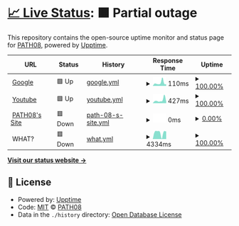 # [📈 Live Status](https://dingo.path08.gq): <!--live status--> **🟧 Partial outage**

This repository contains the open-source uptime monitor and status page for [PATH08](https://path08.gq), powered by [Upptime](https://github.com/upptime/upptime).

<!--start: status pages-->
<!-- This summary is generated by Upptime (https://github.com/upptime/upptime) -->
<!-- Do not edit this manually, your changes will be overwritten -->
<!-- prettier-ignore -->
| URL | Status | History | Response Time | Uptime |
| --- | ------ | ------- | ------------- | ------ |
| <img alt="" src="https://icons.duckduckgo.com/ip3/www.google.com.ico" height="13"> [Google](https://www.google.com) | 🟩 Up | [google.yml](https://github.com/PATH08/dingo/commits/HEAD/history/google.yml) | <details><summary><img alt="Response time graph" src="./graphs/google/response-time-week.png" height="20"> 110ms</summary><br><a href="https://dingo.path08.gq/history/google"><img alt="Response time 105" src="https://img.shields.io/endpoint?url=https%3A%2F%2Fraw.githubusercontent.com%2FPATH08%2Fdingo%2FHEAD%2Fapi%2Fgoogle%2Fresponse-time.json"></a><br><a href="https://dingo.path08.gq/history/google"><img alt="24-hour response time 62" src="https://img.shields.io/endpoint?url=https%3A%2F%2Fraw.githubusercontent.com%2FPATH08%2Fdingo%2FHEAD%2Fapi%2Fgoogle%2Fresponse-time-day.json"></a><br><a href="https://dingo.path08.gq/history/google"><img alt="7-day response time 110" src="https://img.shields.io/endpoint?url=https%3A%2F%2Fraw.githubusercontent.com%2FPATH08%2Fdingo%2FHEAD%2Fapi%2Fgoogle%2Fresponse-time-week.json"></a><br><a href="https://dingo.path08.gq/history/google"><img alt="30-day response time 109" src="https://img.shields.io/endpoint?url=https%3A%2F%2Fraw.githubusercontent.com%2FPATH08%2Fdingo%2FHEAD%2Fapi%2Fgoogle%2Fresponse-time-month.json"></a><br><a href="https://dingo.path08.gq/history/google"><img alt="1-year response time 97" src="https://img.shields.io/endpoint?url=https%3A%2F%2Fraw.githubusercontent.com%2FPATH08%2Fdingo%2FHEAD%2Fapi%2Fgoogle%2Fresponse-time-year.json"></a></details> | <details><summary><a href="https://dingo.path08.gq/history/google">100.00%</a></summary><a href="https://dingo.path08.gq/history/google"><img alt="All-time uptime 100.00%" src="https://img.shields.io/endpoint?url=https%3A%2F%2Fraw.githubusercontent.com%2FPATH08%2Fdingo%2FHEAD%2Fapi%2Fgoogle%2Fuptime.json"></a><br><a href="https://dingo.path08.gq/history/google"><img alt="24-hour uptime 100.00%" src="https://img.shields.io/endpoint?url=https%3A%2F%2Fraw.githubusercontent.com%2FPATH08%2Fdingo%2FHEAD%2Fapi%2Fgoogle%2Fuptime-day.json"></a><br><a href="https://dingo.path08.gq/history/google"><img alt="7-day uptime 100.00%" src="https://img.shields.io/endpoint?url=https%3A%2F%2Fraw.githubusercontent.com%2FPATH08%2Fdingo%2FHEAD%2Fapi%2Fgoogle%2Fuptime-week.json"></a><br><a href="https://dingo.path08.gq/history/google"><img alt="30-day uptime 100.00%" src="https://img.shields.io/endpoint?url=https%3A%2F%2Fraw.githubusercontent.com%2FPATH08%2Fdingo%2FHEAD%2Fapi%2Fgoogle%2Fuptime-month.json"></a><br><a href="https://dingo.path08.gq/history/google"><img alt="1-year uptime 100.00%" src="https://img.shields.io/endpoint?url=https%3A%2F%2Fraw.githubusercontent.com%2FPATH08%2Fdingo%2FHEAD%2Fapi%2Fgoogle%2Fuptime-year.json"></a></details>
| <img alt="" src="https://icons.duckduckgo.com/ip3/www.youtube.com.ico" height="13"> [Youtube](https://www.youtube.com) | 🟩 Up | [youtube.yml](https://github.com/PATH08/dingo/commits/HEAD/history/youtube.yml) | <details><summary><img alt="Response time graph" src="./graphs/youtube/response-time-week.png" height="20"> 427ms</summary><br><a href="https://dingo.path08.gq/history/youtube"><img alt="Response time 290" src="https://img.shields.io/endpoint?url=https%3A%2F%2Fraw.githubusercontent.com%2FPATH08%2Fdingo%2FHEAD%2Fapi%2Fyoutube%2Fresponse-time.json"></a><br><a href="https://dingo.path08.gq/history/youtube"><img alt="24-hour response time 212" src="https://img.shields.io/endpoint?url=https%3A%2F%2Fraw.githubusercontent.com%2FPATH08%2Fdingo%2FHEAD%2Fapi%2Fyoutube%2Fresponse-time-day.json"></a><br><a href="https://dingo.path08.gq/history/youtube"><img alt="7-day response time 427" src="https://img.shields.io/endpoint?url=https%3A%2F%2Fraw.githubusercontent.com%2FPATH08%2Fdingo%2FHEAD%2Fapi%2Fyoutube%2Fresponse-time-week.json"></a><br><a href="https://dingo.path08.gq/history/youtube"><img alt="30-day response time 322" src="https://img.shields.io/endpoint?url=https%3A%2F%2Fraw.githubusercontent.com%2FPATH08%2Fdingo%2FHEAD%2Fapi%2Fyoutube%2Fresponse-time-month.json"></a><br><a href="https://dingo.path08.gq/history/youtube"><img alt="1-year response time 292" src="https://img.shields.io/endpoint?url=https%3A%2F%2Fraw.githubusercontent.com%2FPATH08%2Fdingo%2FHEAD%2Fapi%2Fyoutube%2Fresponse-time-year.json"></a></details> | <details><summary><a href="https://dingo.path08.gq/history/youtube">100.00%</a></summary><a href="https://dingo.path08.gq/history/youtube"><img alt="All-time uptime 100.00%" src="https://img.shields.io/endpoint?url=https%3A%2F%2Fraw.githubusercontent.com%2FPATH08%2Fdingo%2FHEAD%2Fapi%2Fyoutube%2Fuptime.json"></a><br><a href="https://dingo.path08.gq/history/youtube"><img alt="24-hour uptime 100.00%" src="https://img.shields.io/endpoint?url=https%3A%2F%2Fraw.githubusercontent.com%2FPATH08%2Fdingo%2FHEAD%2Fapi%2Fyoutube%2Fuptime-day.json"></a><br><a href="https://dingo.path08.gq/history/youtube"><img alt="7-day uptime 100.00%" src="https://img.shields.io/endpoint?url=https%3A%2F%2Fraw.githubusercontent.com%2FPATH08%2Fdingo%2FHEAD%2Fapi%2Fyoutube%2Fuptime-week.json"></a><br><a href="https://dingo.path08.gq/history/youtube"><img alt="30-day uptime 100.00%" src="https://img.shields.io/endpoint?url=https%3A%2F%2Fraw.githubusercontent.com%2FPATH08%2Fdingo%2FHEAD%2Fapi%2Fyoutube%2Fuptime-month.json"></a><br><a href="https://dingo.path08.gq/history/youtube"><img alt="1-year uptime 100.00%" src="https://img.shields.io/endpoint?url=https%3A%2F%2Fraw.githubusercontent.com%2FPATH08%2Fdingo%2FHEAD%2Fapi%2Fyoutube%2Fuptime-year.json"></a></details>
| <img alt="" src="https://icons.duckduckgo.com/ip3/www.path08.gq.ico" height="13"> [PATH08's Site](https://www.path08.gq) | 🟥 Down | [path-08-s-site.yml](https://github.com/PATH08/dingo/commits/HEAD/history/path-08-s-site.yml) | <details><summary><img alt="Response time graph" src="./graphs/path-08-s-site/response-time-week.png" height="20"> 0ms</summary><br><a href="https://dingo.path08.gq/history/path-08-s-site"><img alt="Response time 926" src="https://img.shields.io/endpoint?url=https%3A%2F%2Fraw.githubusercontent.com%2FPATH08%2Fdingo%2FHEAD%2Fapi%2Fpath-08-s-site%2Fresponse-time.json"></a><br><a href="https://dingo.path08.gq/history/path-08-s-site"><img alt="24-hour response time 0" src="https://img.shields.io/endpoint?url=https%3A%2F%2Fraw.githubusercontent.com%2FPATH08%2Fdingo%2FHEAD%2Fapi%2Fpath-08-s-site%2Fresponse-time-day.json"></a><br><a href="https://dingo.path08.gq/history/path-08-s-site"><img alt="7-day response time 0" src="https://img.shields.io/endpoint?url=https%3A%2F%2Fraw.githubusercontent.com%2FPATH08%2Fdingo%2FHEAD%2Fapi%2Fpath-08-s-site%2Fresponse-time-week.json"></a><br><a href="https://dingo.path08.gq/history/path-08-s-site"><img alt="30-day response time 0" src="https://img.shields.io/endpoint?url=https%3A%2F%2Fraw.githubusercontent.com%2FPATH08%2Fdingo%2FHEAD%2Fapi%2Fpath-08-s-site%2Fresponse-time-month.json"></a><br><a href="https://dingo.path08.gq/history/path-08-s-site"><img alt="1-year response time 794" src="https://img.shields.io/endpoint?url=https%3A%2F%2Fraw.githubusercontent.com%2FPATH08%2Fdingo%2FHEAD%2Fapi%2Fpath-08-s-site%2Fresponse-time-year.json"></a></details> | <details><summary><a href="https://dingo.path08.gq/history/path-08-s-site">0.00%</a></summary><a href="https://dingo.path08.gq/history/path-08-s-site"><img alt="All-time uptime 48.39%" src="https://img.shields.io/endpoint?url=https%3A%2F%2Fraw.githubusercontent.com%2FPATH08%2Fdingo%2FHEAD%2Fapi%2Fpath-08-s-site%2Fuptime.json"></a><br><a href="https://dingo.path08.gq/history/path-08-s-site"><img alt="24-hour uptime 0.00%" src="https://img.shields.io/endpoint?url=https%3A%2F%2Fraw.githubusercontent.com%2FPATH08%2Fdingo%2FHEAD%2Fapi%2Fpath-08-s-site%2Fuptime-day.json"></a><br><a href="https://dingo.path08.gq/history/path-08-s-site"><img alt="7-day uptime 0.00%" src="https://img.shields.io/endpoint?url=https%3A%2F%2Fraw.githubusercontent.com%2FPATH08%2Fdingo%2FHEAD%2Fapi%2Fpath-08-s-site%2Fuptime-week.json"></a><br><a href="https://dingo.path08.gq/history/path-08-s-site"><img alt="30-day uptime 7.96%" src="https://img.shields.io/endpoint?url=https%3A%2F%2Fraw.githubusercontent.com%2FPATH08%2Fdingo%2FHEAD%2Fapi%2Fpath-08-s-site%2Fuptime-month.json"></a><br><a href="https://dingo.path08.gq/history/path-08-s-site"><img alt="1-year uptime 18.13%" src="https://img.shields.io/endpoint?url=https%3A%2F%2Fraw.githubusercontent.com%2FPATH08%2Fdingo%2FHEAD%2Fapi%2Fpath-08-s-site%2Fuptime-year.json"></a></details>
| <img alt="" src="https://icons.duckduckgo.com/ip3/null.ico" height="13"> WHAT? | 🟥 Down | [what.yml](https://github.com/PATH08/dingo/commits/HEAD/history/what.yml) | <details><summary><img alt="Response time graph" src="./graphs/what/response-time-week.png" height="20"> 4334ms</summary><br><a href="https://dingo.path08.gq/history/what"><img alt="Response time 1924" src="https://img.shields.io/endpoint?url=https%3A%2F%2Fraw.githubusercontent.com%2FPATH08%2Fdingo%2FHEAD%2Fapi%2Fwhat%2Fresponse-time.json"></a><br><a href="https://dingo.path08.gq/history/what"><img alt="24-hour response time 5049" src="https://img.shields.io/endpoint?url=https%3A%2F%2Fraw.githubusercontent.com%2FPATH08%2Fdingo%2FHEAD%2Fapi%2Fwhat%2Fresponse-time-day.json"></a><br><a href="https://dingo.path08.gq/history/what"><img alt="7-day response time 4334" src="https://img.shields.io/endpoint?url=https%3A%2F%2Fraw.githubusercontent.com%2FPATH08%2Fdingo%2FHEAD%2Fapi%2Fwhat%2Fresponse-time-week.json"></a><br><a href="https://dingo.path08.gq/history/what"><img alt="30-day response time 3857" src="https://img.shields.io/endpoint?url=https%3A%2F%2Fraw.githubusercontent.com%2FPATH08%2Fdingo%2FHEAD%2Fapi%2Fwhat%2Fresponse-time-month.json"></a><br><a href="https://dingo.path08.gq/history/what"><img alt="1-year response time 2329" src="https://img.shields.io/endpoint?url=https%3A%2F%2Fraw.githubusercontent.com%2FPATH08%2Fdingo%2FHEAD%2Fapi%2Fwhat%2Fresponse-time-year.json"></a></details> | <details><summary><a href="https://dingo.path08.gq/history/what">100.00%</a></summary><a href="https://dingo.path08.gq/history/what"><img alt="All-time uptime 93.73%" src="https://img.shields.io/endpoint?url=https%3A%2F%2Fraw.githubusercontent.com%2FPATH08%2Fdingo%2FHEAD%2Fapi%2Fwhat%2Fuptime.json"></a><br><a href="https://dingo.path08.gq/history/what"><img alt="24-hour uptime 100.00%" src="https://img.shields.io/endpoint?url=https%3A%2F%2Fraw.githubusercontent.com%2FPATH08%2Fdingo%2FHEAD%2Fapi%2Fwhat%2Fuptime-day.json"></a><br><a href="https://dingo.path08.gq/history/what"><img alt="7-day uptime 100.00%" src="https://img.shields.io/endpoint?url=https%3A%2F%2Fraw.githubusercontent.com%2FPATH08%2Fdingo%2FHEAD%2Fapi%2Fwhat%2Fuptime-week.json"></a><br><a href="https://dingo.path08.gq/history/what"><img alt="30-day uptime 100.00%" src="https://img.shields.io/endpoint?url=https%3A%2F%2Fraw.githubusercontent.com%2FPATH08%2Fdingo%2FHEAD%2Fapi%2Fwhat%2Fuptime-month.json"></a><br><a href="https://dingo.path08.gq/history/what"><img alt="1-year uptime 100.00%" src="https://img.shields.io/endpoint?url=https%3A%2F%2Fraw.githubusercontent.com%2FPATH08%2Fdingo%2FHEAD%2Fapi%2Fwhat%2Fuptime-year.json"></a></details>

<!--end: status pages-->

[**Visit our status website →**](http://dingo.path08.gq)

## 📄 License

- Powered by: [Upptime](https://github.com/upptime/upptime)
- Code: [MIT](./LICENSE) © [PATH08](https://path08.gq)
- Data in the `./history` directory: [Open Database License](https://opendatacommons.org/licenses/odbl/1-0/)

